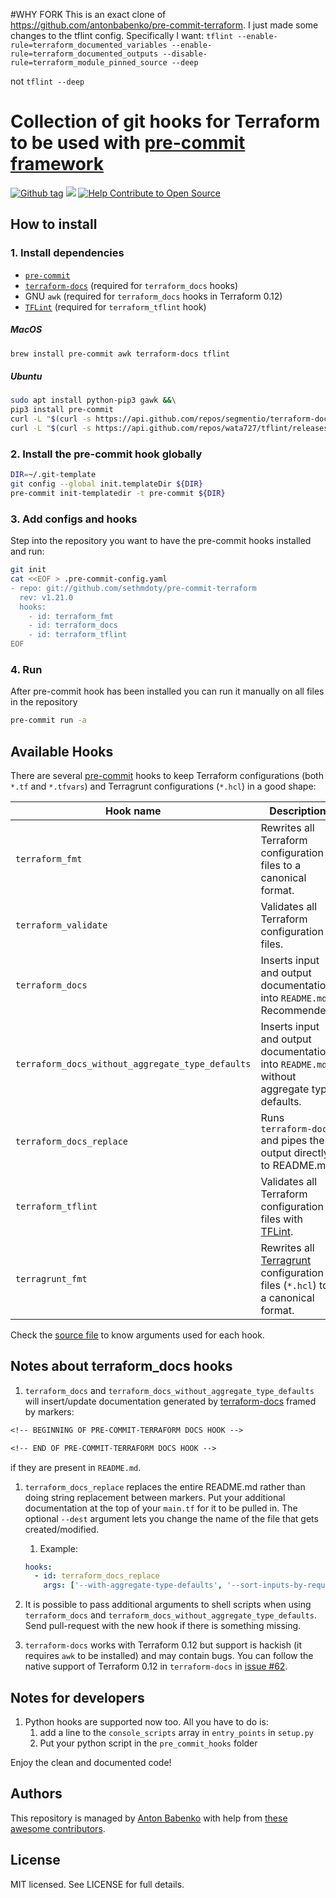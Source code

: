#WHY FORK
This is an exact clone of https://github.com/antonbabenko/pre-commit-terraform.  I just made some changes to the tflint config.  Specifically I want: 
`tflint --enable-rule=terraform_documented_variables --enable-rule=terraform_documented_outputs --disable-rule=terraform_module_pinned_source --deep`

not 
`tflint --deep`
# Collection of git hooks for Terraform to be used with [pre-commit framework](http://pre-commit.com/)

[![Github tag](https://img.shields.io/github/tag/antonbabenko/pre-commit-terraform.svg)](https://github.com/antonbabenko/pre-commit-terraform/releases) ![](https://img.shields.io/maintenance/yes/2019.svg) [![Help Contribute to Open Source](https://www.codetriage.com/antonbabenko/pre-commit-terraform/badges/users.svg)](https://www.codetriage.com/antonbabenko/pre-commit-terraform)

## How to install

### 1. Install dependencies

* [`pre-commit`](http://pre-commit.com/#install)
* [`terraform-docs`](https://github.com/segmentio/terraform-docs) (required for `terraform_docs` hooks)
* GNU `awk` (required for `terraform_docs` hooks in Terraform 0.12)
* [`TFLint`](https://github.com/wata727/tflint) (required for `terraform_tflint` hook)

##### MacOS

```bash
brew install pre-commit awk terraform-docs tflint
```

##### Ubuntu

```bash
sudo apt install python-pip3 gawk &&\
pip3 install pre-commit
curl -L "$(curl -s https://api.github.com/repos/segmentio/terraform-docs/releases/latest | grep -o -E "https://.+?-linux-amd64")" > terraform-docs && chmod +x terraform-docs && sudo mv terraform-docs /usr/bin/
curl -L "$(curl -s https://api.github.com/repos/wata727/tflint/releases/latest | grep -o -E "https://.+?_linux_amd64.zip")" > tflint.zip && unzip tflint.zip && rm tflint.zip && sudo mv tflint /usr/bin/
```

### 2. Install the pre-commit hook globally

```bash
DIR=~/.git-template
git config --global init.templateDir ${DIR}
pre-commit init-templatedir -t pre-commit ${DIR}
```

### 3. Add configs and hooks

Step into the repository you want to have the pre-commit hooks installed and run:

```bash
git init
cat <<EOF > .pre-commit-config.yaml
- repo: git://github.com/sethmdoty/pre-commit-terraform
  rev: v1.21.0
  hooks:
    - id: terraform_fmt
    - id: terraform_docs
    - id: terraform_tflint
EOF
```

### 4. Run

After pre-commit hook has been installed you can run it manually on all files in the repository

```bash
pre-commit run -a
```

## Available Hooks

There are several [pre-commit](http://pre-commit.com/) hooks to keep Terraform configurations (both `*.tf` and `*.tfvars`) and Terragrunt configurations (`*.hcl`) in a good shape:

| Hook name                                        | Description                                                                                                                |
| ------------------------------------------------ | -------------------------------------------------------------------------------------------------------------------------- |
| `terraform_fmt`                                  | Rewrites all Terraform configuration files to a canonical format.                                                          |
| `terraform_validate`                             | Validates all Terraform configuration files.                                                                               |
| `terraform_docs`                                 | Inserts input and output documentation into `README.md`. Recommended.                                                      |
| `terraform_docs_without_aggregate_type_defaults` | Inserts input and output documentation into `README.md` without aggregate type defaults.                                   |
| `terraform_docs_replace`                         | Runs `terraform-docs` and pipes the output directly to README.md                                                           |
| `terraform_tflint`                               | Validates all Terraform configuration files with [TFLint](https://github.com/wata727/tflint).                              |
| `terragrunt_fmt`                                 | Rewrites all [Terragrunt](https://github.com/gruntwork-io/terragrunt) configuration files (`*.hcl`) to a canonical format. |

Check the [source file](https://github.com/antonbabenko/pre-commit-terraform/blob/master/.pre-commit-hooks.yaml) to know arguments used for each hook.

## Notes about terraform_docs hooks

1. `terraform_docs` and `terraform_docs_without_aggregate_type_defaults` will insert/update documentation generated by [terraform-docs](https://github.com/segmentio/terraform-docs) framed by markers:
```txt
<!-- BEGINNING OF PRE-COMMIT-TERRAFORM DOCS HOOK -->

<!-- END OF PRE-COMMIT-TERRAFORM DOCS HOOK -->
```
if they are present in `README.md`.

1. `terraform_docs_replace` replaces the entire README.md rather than doing string replacement between markers. Put your additional documentation at the top of your `main.tf` for it to be pulled in. The optional `--dest` argument lets you change the name of the file that gets created/modified.

    1. Example:
    ```yaml
    hooks:
      - id: terraform_docs_replace
        args: ['--with-aggregate-type-defaults', '--sort-inputs-by-required', '--dest=TEST.md']
    ```

1. It is possible to pass additional arguments to shell scripts when using `terraform_docs` and `terraform_docs_without_aggregate_type_defaults`. Send pull-request with the new hook if there is something missing.

1. `terraform-docs` works with Terraform 0.12 but support is hackish (it requires `awk` to be installed) and may contain bugs. You can follow the native support of Terraform 0.12 in `terraform-docs` in [issue #62](https://github.com/segmentio/terraform-docs/issues/62).

## Notes for developers

1. Python hooks are supported now too. All you have to do is:
    1. add a line to the `console_scripts` array in `entry_points` in `setup.py`
    1. Put your python script in the `pre_commit_hooks` folder

Enjoy the clean and documented code!

## Authors

This repository is managed by [Anton Babenko](https://github.com/antonbabenko) with help from [these awesome contributors](https://github.com/antonbabenko/pre-commit-terraform/graphs/contributors).

## License

MIT licensed. See LICENSE for full details.
